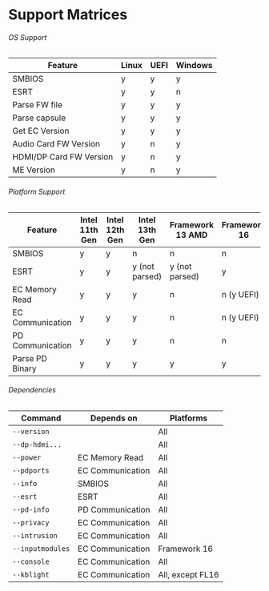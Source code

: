 # Support Matrices

###### OS Support

| Feature                 | Linux | UEFI | Windows |
|-------------------------|-------|------|---------|
| SMBIOS                  | y     | y    | y       |
| ESRT                    | y     | y    | n       |
| Parse FW file           | y     | y    | y       |
| Parse capsule           | y     | y    | y       |
| Get EC Version          | y     | y    | y       |
| Audio Card FW Version   | y     | n    | y       |
| HDMI/DP Card FW Version | y     | n    | y       |
| ME Version              | y     | n    | y       |

###### Platform Support

| Feature          | Intel 11th Gen | Intel 12th Gen | Intel 13th Gen | Framework 13 AMD | Framework 16   |
|------------------|----------------|----------------|----------------|------------------|----------------|
| SMBIOS           | y              | y              | n              | n                | n              |
| ESRT             | y              | y              | y (not parsed) | y (not parsed)   | y              |
| EC Memory Read   | y              | y              | y              | n                | n (y UEFI)     |
| EC Communication | y              | y              | y              | n                | n (y UEFI)     |
| PD Communication | y              | y              | y              | n                | n              |
| Parse PD Binary  | y              | y              | y              | y                | y              |

###### Dependencies

| Command          | Depends on       | Platforms        |
|------------------|------------------|------------------|
| `--version`      |                  | All              |
| `--dp-hdmi...`   |                  | All              |
| `--power`        | EC Memory Read   | All              |
| `--pdports`      | EC Communication | All              |
| `--info`         | SMBIOS           | All              |
| `--esrt`         | ESRT             | All              |
| `--pd-info`      | PD Communication | All              |
| `--privacy`      | EC Communication | All              |
| `--intrusion`    | EC Communication | All              |
| `--inputmodules` | EC Communication | Framework 16     |
| `--console`      | EC Communication | All              |
| `--kblight`      | EC Communication | All, except FL16 |